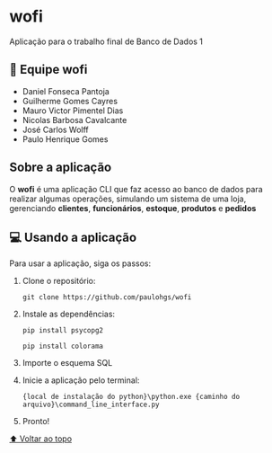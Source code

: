 # wofi

Aplicação para o trabalho final de Banco de Dados 1

## 🐺 Equipe wofi

- Daniel Fonseca Pantoja
- Guilherme Gomes Cayres
- Mauro Victor Pimentel Dias
- Nicolas Barbosa Cavalcante
- José Carlos Wolff
- Paulo Henrique Gomes

## Sobre a aplicação

O **wofi** é uma aplicação CLI que faz acesso ao banco de dados
para realizar algumas operações, simulando um sistema de uma
loja, gerenciando **clientes**, **funcionários**, **estoque**, **produtos** e **pedidos**

## 💻 Usando a aplicação

Para usar a aplicação, siga os passos:

1. Clone o repositório:
    ```
    git clone https://github.com/paulohgs/wofi
    ```

2. Instale as dependências:
    ```
    pip install psycopg2
    ```
    ```
    pip install colorama
    ```
    
3. Importe o esquema SQL

4. Inicie a aplicação pelo terminal:
    ```
    {local de instalação do python}\python.exe {caminho do arquivo}\command_line_interface.py
    ```
5. Pronto!

[⬆ Voltar ao topo](#wofi)
